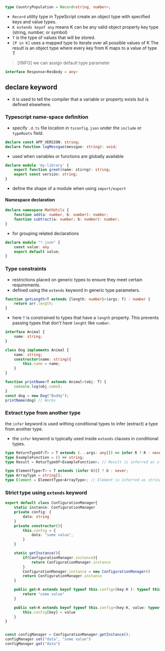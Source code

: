 ```ts
type CountryPopulation = Record<string, number>;
```
- `Record` utility type in TypeScript create an object type with specified keys and value types.
- `K extends keyof any` means K can be any valid object property key type (string, number, or symbol)
- `T` is the type of values that will be stored.
- `[P in K]` uses a mapped type to iterate over all possible values of K
The result is an object type where every key from K maps to a value of type T

> [!INFO] we can assign default type parameter
```ts
interface Response<ResBody = any>
```

## declare keyword
- it is used to tell the compiler that a variable or property exists but is defined elsewhere.
### Typescript name-space definition
- specify `.d.ts` file location in `tsconfig.json` under the `include` or `typeRoots` field.

```ts
declare const APP_VERSION: string;
declare function logMessgae(messgae: string): void;
```
- used when variables or functions are globally available

```ts
declare module 'my-library' {
	export function greet(name: stirng): string;
	export const version: string;
}
```
- define the shape of a module when using `import/export`

#### Namespace declaration
```ts
declare namespace MathUtils {
	function add(a: number, b: number): number;
	function subtract(a: number; b: number): number;
}
```
- for grouping related declarations

```ts
declare module "*.json" {
	const value: any
	export default value;
}
```

### Type constraints
- restrictions placed on generic types to ensure they meet certain requirements.
- defined using the `extends` keyword in generic type parameters.
```ts
function getLength<T extends {length: number}>(args: T) : number {
	return arr.length;
}
```
- here `T` is constrained to types that have a `length` property. This prevents passing types that don't have `lenght` like `number`.

```ts
interface Animal {
	name: string;
}

class Dog implements Animal {
	name: string;
	constructor(name: string){
		this.name = name;
	}
}

function printName<T extends Animal>(obj: T) {
	console.log(obj.name);
}
const dog = new Dog("Buddy");
printName(dog) // Works

```

### Extract type from another type
the `infer` keyword is used withing conditional types to infer (extract) a type from another type.
- the `infer` keyword is typically used inside `extends` clauses in conditional types.

```ts
type ReturnTypeOf<T> = T extends (...args: any[]) => infer R ? R : never;
type ExampleFunction = () => string;
type Result = ReturTypeOf<ExampleFunction>; // Result is inferred as string

```

```ts
type ElementType<T> = T extends (infer U)[] ? U : never;
type ArrayType = string[];
type Element = ElementType<ArrayType>; // Element is inferred as string

```

### Strict type using `extends` keyword

```ts
export default class ConfigurationManager{
    static instance: ConfigurationManager
    private config: {
        data: string
    }
    private constructor(){
        this.config = {
            data: "some value",
        }
    }

    static getInstance(){
        if(ConfigurationManager.instance){
            return ConfigurationManager.instance
        }
        ConfigurationManager.instance = new ConfigurationManager()
        return ConfigurationManager.instance
    }

    public get<K extends keyof typeof this.config>(key:K ): typeof this.config[K] {
        return "some value"
    }

    public set<K extends keyof typeof this.config>(key:K, value: typeof this.config[K] ): void {
        this.config[key] = value
    }
}


const configManager = ConfigurationManager.getInstance();
configManager.set("data", "some value")
configManager.get("data")
```